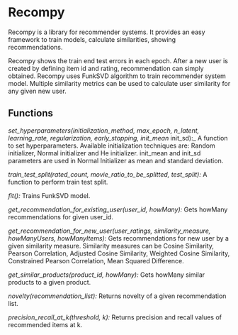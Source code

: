 # Recompy

Recompy is a library for recommender systems. It provides an easy framework to train models, calculate similarities, showing recommendations.

Recompy shows the train end test errors in each epoch. After a new user is created by defining item id and rating, recommendation can simply obtained. Recompy uses FunkSVD algorithm to train recommender system model. Multiple similarity metrics can be used to calculate user similarity for any given new user.


## Functions

_set_hyperparameters(initialization_method, max_epoch, n_latent,_
_learning_rate, regularization, early_stopping, init_mean_ init_sd):_
A function to set hyperparameters. Available initialization techniques are: Random initializer, Normal initializer and He initializer. init_mean and init_sd parameters are used in Normal Initializer as mean and standard deviation.

_train_test_split(rated_count, movie_ratio_to_be_splitted, test_split):_
A function to perform train test split.


_fit():_
Trains FunkSVD model.

_get_recommendation_for_existing_user(user_id, howMany):_
Gets howMany recommendations for given user_id.

_get_recommendation_for_new_user(user_ratings, similarity_measure,_
_howManyUsers, howManyItems):_ Gets recommendations for new user by a given similarity measure. Similarity measures can be Cosine Similarity, Pearson Correlation, Adjusted Cosine Similarity, Weighted Cosine Similarity, Constrained Pearson Correlation, Mean Squared Difference.

_get_similar_products(product_id, howMany):_
Gets howMany similar products to a given product.

_novelty(recommendation_list):_
Returns novelty of a given recommendation list.

_precision_recall_at_k(threshold, k):_
Returns precision and recall values of recommended items at k.
